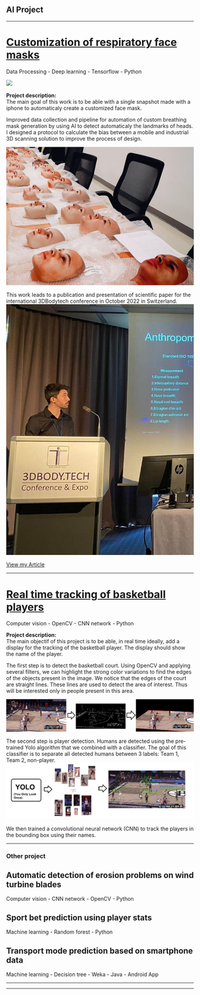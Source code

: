## AI Project 
---

# [Customization of respiratory face masks](/sample_page)
Data Processing - Deep learning - Tensorflow - Python

<img src="images/mask gif1.gif?raw=true"/>

**Project description:**   
The main goal of this work is to be able with a single snapshot made with a iphone to automaticaly create a customized face mask.

Improved data collection and pipeline for automation of custom breathing mask generation by using AI to detect automaticaly the landmarks of heads.
I designed a protocol to calculate the bias between a mobile and industrial 3D scanning solution to improve the process of design.

<img src="images/3D printing.png?raw=true"/>




This work leads to a publication and presentation of scientific paper for the international 3DBodytech conference in October 2022 in Switzerland.
<img src="images/presentation.jpg?raw=true"/>

<a href="https://3dbody.tech/cap/papers/2022/2244agostini.pdf"> View my Article </a>

---
# [Real time tracking of basketball players](/sample_page)
Computer vision - OpenCV - CNN network - Python

**Project description:**   
The main objectif of this project is to be able, in real time ideally, add a display for the tracking of the basketball player.
The display should show the name of the player. 
 

The first step is to detect the basketball court.
Using OpenCV and applying several filters, we can highlight the strong color variations to find the edges of the objects present in the image. 
We notice that the edges of the court are straight lines. These lines are used to detect the area of interest. Thus will be interested only in people present in this area.

<img src="images/basketball detection.png?raw=true"/>


The second step is player detection. Humans are detected using the pre-trained Yolo algorithm that we combined with a classifier. The goal of this classifier is to separate all detected humans between 3 labels: Team 1, Team 2, non-player.
<img src="images/palyer detection.png?raw=true"/>

We then trained a convolutional neural network (CNN) to track the players in the bounding box using their names.


---

### Other project

## Automatic detection of erosion problems on wind turbine blades      
Computer vision - CNN network - OpenCV - Python

## Sport bet prediction using player stats    
Machine learning - Random forest - Python

## Transport mode prediction based on smartphone data   
Machine learning - Decision tree - Weka - Java - Android App

---




---
<p style="font-size:11px">
